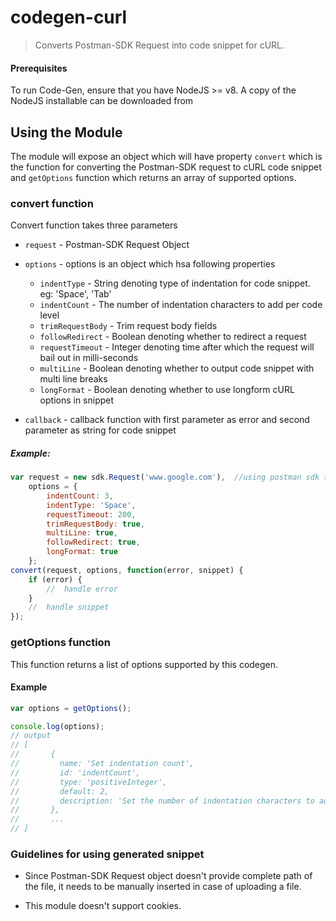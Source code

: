 # codegen-curl

> Converts Postman-SDK Request into code snippet for cURL.

#### Prerequisites
To run Code-Gen, ensure that you have NodeJS >= v8. A copy of the NodeJS installable can be downloaded from 

## Using the Module
The module will expose an object which will have property `convert` which is the function for converting the Postman-SDK request to cURL code snippet and `getOptions` function which returns an array of supported options.

### convert function
Convert function takes three parameters

* `request` - Postman-SDK Request Object

* `options` - options is an object which hsa following properties
    * `indentType` - String denoting type of indentation for code snippet. eg: 'Space', 'Tab'
    * `indentCount` - The number of indentation characters to add per code level
    * `trimRequestBody` - Trim request body fields
    * `followRedirect` - Boolean denoting whether to redirect a request
    * `requestTimeout` - Integer denoting time after which the request will bail out in milli-seconds
    * `multiLine` - Boolean denoting whether to output code snippet with multi line breaks
    * `longFormat` - Boolean denoting whether to use longform cURL options in snippet

* `callback` - callback function with first parameter as error and second parameter as string for code snippet

##### Example:
```js
var request = new sdk.Request('www.google.com'),  //using postman sdk to create request  
    options = {
        indentCount: 3,
        indentType: 'Space',
        requestTimeout: 200,
        trimRequestBody: true,
        multiLine: true,
        followRedirect: true,
        longFormat: true
    };
convert(request, options, function(error, snippet) {
    if (error) {
        //  handle error
    }
    //  handle snippet
});
```
### getOptions function

This function returns a list of options supported by this codegen.

#### Example
```js
var options = getOptions();

console.log(options);
// output
// [
//       {
//         name: 'Set indentation count',
//         id: 'indentCount',
//         type: 'positiveInteger',
//         default: 2,
//         description: 'Set the number of indentation characters to add per code level'
//       },
//       ...
// ]
```
### Guidelines for using generated snippet

* Since Postman-SDK Request object doesn't provide complete path of the file, it needs to be manually inserted in case of uploading a file.

* This module doesn't support cookies.
